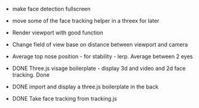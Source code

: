 - make face detection fullscreen
- move some of the face tracking helper in a threex for later
- Render viewport with good function
- Change field of view base on distance between viewport and camera

- Average top nose position - for stability - lerp. Average between 2 eyes

- DONE Three.js visage boilerplate - display 3d and video and 2d face tracking. Done
- DONE import and display a three.js boilerplate in the back
- DONE Take face tracking from tracking.js
